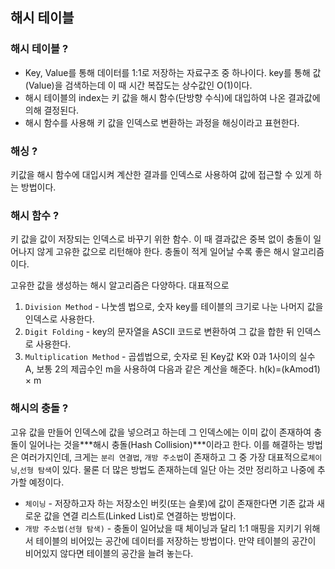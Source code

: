 ## 해시 테이블

### 해시 테이블 ?

- Key, Value를 통해 데이터를 1:1로 저장하는 자료구조 중 하나이다. key를 통해 값(Value)을 검색하는데 이 때 시간 복잡도는 상수값인 O(1)이다.
- 해시 테이블의 index는 키 값을 해시 함수(단방향 수식)에 대입하여 나온 결과값에 의해 결정된다.
- 해시 함수를 사용해 키 값을 인덱스로 변환하는 과정을 해싱이라고 표현한다.

### 해싱 ?

키값을 해시 함수에 대입시켜 계산한 결과를 인덱스로 사용하여 값에 접근할 수 있게 하는 방법이다.



### 해시 함수 ?

키 값을 값이 저장되는 인덱스로 바꾸기 위한 함수. 이 때 결과값은 중복 없이 충돌이 일어나지 않게 고유한 값으로 리턴해야 한다. 충돌이 적게 일어날 수록 좋은 해시 알고리즘이다.

고유한 값을 생성하는 해시 알고리즘은 다양하다. 대표적으로

1. `Division Method` - 나눗셈 법으로, 숫자 key를 테이블의 크기로 나눈 나머지 값을 인덱스로 사용한다.
2. `Digit Folding` - key의 문자열을 ASCII 코드로 변환하여 그 값을 합한 뒤 인덱스로 사용한다.
3. `Multiplication Method` - 곱셉법으로, 숫자로 된 Key값 K와 0과 1사이의 실수 A, 보통 2의 제곱수인 m을 사용하여 다음과 같은 계산을 해준다. h(k)=(kAmod1) × m



### 해시의 충돌 ?

고유 값을 만들어 인덱스에 값을 넣으려고 하는데 그 인덱스에는 이미 값이 존재하여 충돌이 일어나는 것을***해시 충돌(Hash Collision)***이라고 한다. 이를 해결하는 방법은 여러가지인데, 크게는 `분리 연결법`, `개방 주소법`이 존재하고 그 중 가장 대표적으로`체이닝`,`선형 탐색`이 있다. 물론 더 많은 방법도 존재하는데 일단 아는 것만 정리하고 나중에 추가할 예정이다.

- `체이닝` - 저장하고자 하는 저장소인 버킷(또는 슬롯)에 값이 존재한다면 기존 값과 새로운 값을 연결 리스트(Linked List)로 연결하는 방법이다.
- `개방 주소법(선형 탐색)` - 충돌이 일어났을 때 체이닝과 달리 1:1 매핑을 지키기 위해서 테이블의 비어있는 공간에 데이터를 저장하는 방법이다. 만약 테이블의 공간이 비어있지 않다면 테이블의 공간을 늘려 놓는다.